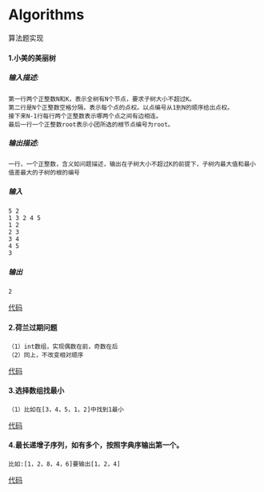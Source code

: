 # Algorithms
算法题实现
#### 1.小美的美丽树
  ##### 输入描述:
    第一行两个正整数N和K，表示全树有N个节点，要求子树大小不超过K。
    第二行是N个正整数空格分隔，表示每个点的点权。以点编号从1到N的顺序给出点权。
    接下来N-1行每行两个正整数表示哪两个点之间有边相连。
    最后一行一个正整数root表示小团所选的根节点编号为root。
  ##### 输出描述:
    一行，一个正整数，含义如问题描述，输出在子树大小不超过K的前提下，子树内最大值和最小值差最大的子树的根的编号
  ##### 输入
    5 2
    1 3 2 4 5
    1 2
    2 3
    3 4
    4 5
    3
  ##### 输出
    2
  [代码](https://github.com/lish7j/algorithms/blob/main/Solution.java)

#### 2.荷兰过期问题
    （1）int数组，实现偶数在前，奇数在后
    （2）同上，不改变相对顺序
  [代码](https://github.com/lish7j/algorithms/blob/main/Solution2.java)
#### 3.选择数组找最小
    （1）比如在[3，4，5，1，2]中找到1最小
[代码](https://github.com/lish7j/algorithms/blob/main/Solution2.java)

#### 4.最长递增子序列，如有多个，按照字典序输出第一个。
    比如:[1，2，8，4，6]要输出[1，2，4]
[代码](https://github.com/lish7j/algorithms/blob/main/src/Solution3.java)
